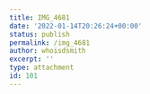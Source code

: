 ```yaml
---
title: IMG_4681
date: '2022-01-14T20:26:24+00:00'
status: publish
permalink: /img_4681
author: whoisdsmith
excerpt: ''
type: attachment
id: 101
---
```

<!DOCTYPE html PUBLIC "-//W3C//DTD HTML 4.0 Transitional//EN" "http://www.w3.org/TR/REC-html40/loose.dtd">
<?xml encoding="UTF-8">
